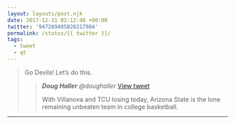 ```yaml
---
layout: layouts/post.njk
date: 2017-12-31 02:12:48 +00:00
twitter: '947289405026217984'
permalink: /status/{{ twitter }}/
tags: 
  - tweet
  - qt
---
```


> Go Devils! Let’s do this. 
> 
> > <cite>**Doug Haller** @doughaller</cite> [View tweet](https://twitter.com/doughaller/status/947250884425039873)
> > 
> > With Villanova and TCU losing today, Arizona State is the lone remaining unbeaten team in college basketball.

---
